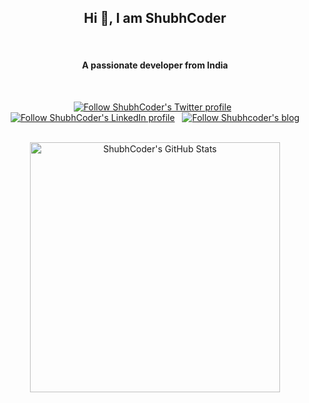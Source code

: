<div align="center">

  ## Hi 👋, I am ShubhCoder

  <br />

  #### A passionate developer from India

</div>

<br />

<div align="center" width="100%">

  [![Follow ShubhCoder's Twitter profile](https://img.shields.io/badge/Twitter-1DA1F2?style=for-the-badge&logo=twitter&logoColor=white)](https://twitter.com/shubhcoder)
  <span>&nbsp;</span>
  [![Follow ShubhCoder's LinkedIn profile](https://img.shields.io/badge/LinkedIn-0077B5?style=for-the-badge&logo=linkedin&logoColor=white)](https://www.linkedin.com/in/shubhcoder)
  <span>&nbsp;</span>
  [![Follow Shubhcoder's blog](https://img.shields.io/badge/Blogger-FF5722?style=for-the-badge&logo=blogger&logoColor=white)](https://shubhcoder.blogspot.com/)

</div>

<br />

<div align="center">
  <img width="400px" align="center" src="https://github-readme-stats.vercel.app/api?username=shubhcoder&show_icons=true&locale=en" alt="ShubhCoder's GitHub Stats" />
</div>
